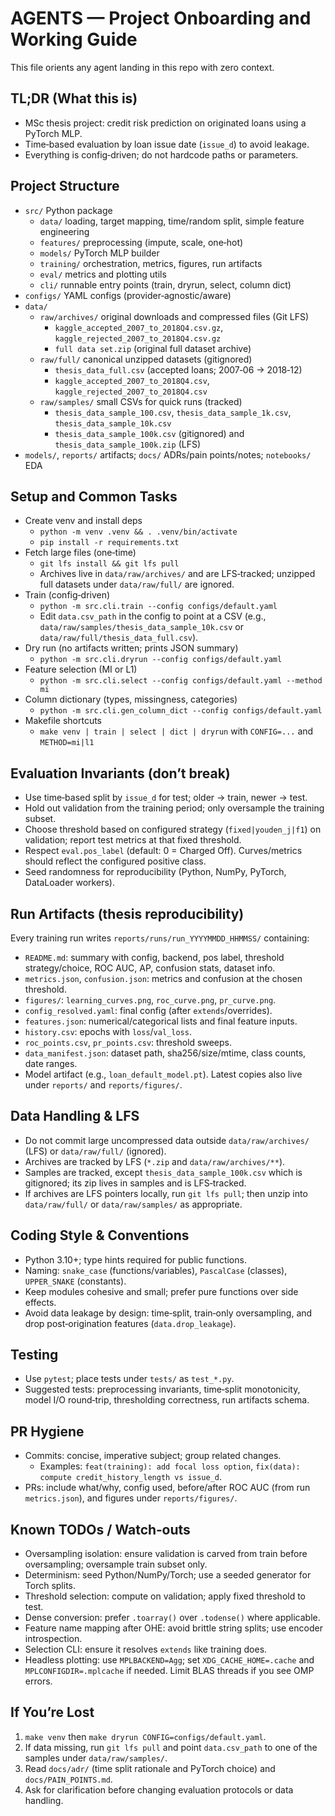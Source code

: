 # AGENTS — Project Onboarding and Working Guide

This file orients any agent landing in this repo with zero context.

## TL;DR (What this is)
- MSc thesis project: credit risk prediction on originated loans using a PyTorch MLP.
- Time‑based evaluation by loan issue date (`issue_d`) to avoid leakage.
- Everything is config‑driven; do not hardcode paths or parameters.

## Project Structure
- `src/` Python package
  - `data/` loading, target mapping, time/random split, simple feature engineering
  - `features/` preprocessing (impute, scale, one‑hot)
  - `models/` PyTorch MLP builder
  - `training/` orchestration, metrics, figures, run artifacts
  - `eval/` metrics and plotting utils
  - `cli/` runnable entry points (train, dryrun, select, column dict)
- `configs/` YAML configs (provider‑agnostic/aware)
- `data/`
  - `raw/archives/` original downloads and compressed files (Git LFS)
    - `kaggle_accepted_2007_to_2018Q4.csv.gz`, `kaggle_rejected_2007_to_2018Q4.csv.gz`
    - `full data set.zip` (original full dataset archive)
  - `raw/full/` canonical unzipped datasets (gitignored)
    - `thesis_data_full.csv` (accepted loans; 2007‑06 → 2018‑12)
    - `kaggle_accepted_2007_to_2018Q4.csv`, `kaggle_rejected_2007_to_2018Q4.csv`
  - `raw/samples/` small CSVs for quick runs (tracked)
    - `thesis_data_sample_100.csv`, `thesis_data_sample_1k.csv`, `thesis_data_sample_10k.csv`
    - `thesis_data_sample_100k.csv` (gitignored) and `thesis_data_sample_100k.zip` (LFS)
- `models/`, `reports/` artifacts; `docs/` ADRs/pain points/notes; `notebooks/` EDA

## Setup and Common Tasks
- Create venv and install deps
  - `python -m venv .venv && . .venv/bin/activate`
  - `pip install -r requirements.txt`
- Fetch large files (one‑time)
  - `git lfs install && git lfs pull`
  - Archives live in `data/raw/archives/` and are LFS‑tracked; unzipped full datasets under `data/raw/full/` are ignored.
- Train (config‑driven)
  - `python -m src.cli.train --config configs/default.yaml`
  - Edit `data.csv_path` in the config to point at a CSV (e.g., `data/raw/samples/thesis_data_sample_10k.csv` or `data/raw/full/thesis_data_full.csv`).
- Dry run (no artifacts written; prints JSON summary)
  - `python -m src.cli.dryrun --config configs/default.yaml`
- Feature selection (MI or L1)
  - `python -m src.cli.select --config configs/default.yaml --method mi`
- Column dictionary (types, missingness, categories)
  - `python -m src.cli.gen_column_dict --config configs/default.yaml`
- Makefile shortcuts
  - `make venv | train | select | dict | dryrun` with `CONFIG=...` and `METHOD=mi|l1`

## Evaluation Invariants (don’t break)
- Use time‑based split by `issue_d` for test; older → train, newer → test.
- Hold out validation from the training period; only oversample the training subset.
- Choose threshold based on configured strategy (`fixed|youden_j|f1`) on validation; report test metrics at that fixed threshold.
- Respect `eval.pos_label` (default: 0 = Charged Off). Curves/metrics should reflect the configured positive class.
- Seed randomness for reproducibility (Python, NumPy, PyTorch, DataLoader workers).

## Run Artifacts (thesis reproducibility)
Every training run writes `reports/runs/run_YYYYMMDD_HHMMSS/` containing:
- `README.md`: summary with config, backend, pos label, threshold strategy/choice, ROC AUC, AP, confusion stats, dataset info.
- `metrics.json`, `confusion.json`: metrics and confusion at the chosen threshold.
- `figures/`: `learning_curves.png`, `roc_curve.png`, `pr_curve.png`.
- `config_resolved.yaml`: final config (after `extends`/overrides).
- `features.json`: numerical/categorical lists and final feature inputs.
- `history.csv`: epochs with `loss`/`val_loss`.
- `roc_points.csv`, `pr_points.csv`: threshold sweeps.
- `data_manifest.json`: dataset path, sha256/size/mtime, class counts, date ranges.
- Model artifact (e.g., `loan_default_model.pt`). Latest copies also live under `reports/` and `reports/figures/`.

## Data Handling & LFS
- Do not commit large uncompressed data outside `data/raw/archives/` (LFS) or `data/raw/full/` (ignored).
- Archives are tracked by LFS (`*.zip` and `data/raw/archives/**`).
- Samples are tracked, except `thesis_data_sample_100k.csv` which is gitignored; its zip lives in samples and is LFS‑tracked.
- If archives are LFS pointers locally, run `git lfs pull`; then unzip into `data/raw/full/` or `data/raw/samples/` as appropriate.

## Coding Style & Conventions
- Python 3.10+; type hints required for public functions.
- Naming: `snake_case` (functions/variables), `PascalCase` (classes), `UPPER_SNAKE` (constants).
- Keep modules cohesive and small; prefer pure functions over side effects.
- Avoid data leakage by design: time‑split, train‑only oversampling, and drop post‑origination features (`data.drop_leakage`).

## Testing
- Use `pytest`; place tests under `tests/` as `test_*.py`.
- Suggested tests: preprocessing invariants, time‑split monotonicity, model I/O round‑trip, thresholding correctness, run artifacts schema.

## PR Hygiene
- Commits: concise, imperative subject; group related changes.
  - Examples: `feat(training): add focal loss option`, `fix(data): compute credit_history_length vs issue_d`.
- PRs: include what/why, config used, before/after ROC AUC (from run `metrics.json`), and figures under `reports/figures/`.

## Known TODOs / Watch‑outs
- Oversampling isolation: ensure validation is carved from train before oversampling; oversample train subset only.
- Determinism: seed Python/NumPy/Torch; use a seeded generator for Torch splits.
- Threshold selection: compute on validation; apply fixed threshold to test.
- Dense conversion: prefer `.toarray()` over `.todense()` where applicable.
- Feature name mapping after OHE: avoid brittle string splits; use encoder introspection.
- Selection CLI: ensure it resolves `extends` like training does.
- Headless plotting: use `MPLBACKEND=Agg`; set `XDG_CACHE_HOME=.cache` and `MPLCONFIGDIR=.mplcache` if needed. Limit BLAS threads if you see OMP errors.

## If You’re Lost
1) `make venv` then `make dryrun CONFIG=configs/default.yaml`.
2) If data missing, run `git lfs pull` and point `data.csv_path` to one of the samples under `data/raw/samples/`.
3) Read `docs/adr/` (time split rationale and PyTorch choice) and `docs/PAIN_POINTS.md`.
4) Ask for clarification before changing evaluation protocols or data handling.
